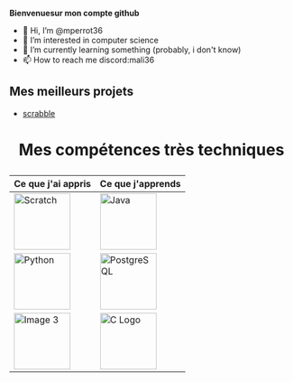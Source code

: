 **Bienvenuesur mon compte github**

- 👋 Hi, I’m @mperrot36
- 👀 I’m interested in computer science
- 🌱 I’m currently learning something (probably, i don't know)
- 📫 How to reach me discord:mali36

<!---
mperrot36/mperrot36 is a ✨ special ✨ repository because its `README.md` (this file) appears on your GitHub profile.
You can click the Preview link to take a look at your changes.
--->
## Mes meilleurs projets 
- [scrabble](https://github.com/mperrot36/scrabble)


        


# <p align="center">Mes compétences très techniques</p>
  
        
| Ce que j'ai appris | Ce que j'apprends | 
| -------- | -------- |
| <img src="https://cdn.worldvectorlogo.com/logos/scratch-cat.svg" alt="Scratch" width="100"/> | <img src="https://upload.wikimedia.org/wikipedia/en/thumb/3/30/Java_programming_language_logo.svg/1200px-Java_programming_language_logo.svg.png" alt="Java" width="100"/> |
| <img src="https://upload.wikimedia.org/wikipedia/commons/thumb/c/c3/Python-logo-notext.svg/640px-Python-logo-notext.svg.png" alt="Python" width="100"/> | <img src="https://upload.wikimedia.org/wikipedia/commons/thumb/2/29/Postgresql_elephant.svg/800px-Postgresql_elephant.svg.png" alt="PostgreSQL" width="100"/> |
| <img src="https://miro.medium.com/v2/resize:fit:792/1*lJ32Bl-lHWmNMUSiSq17gQ.png" alt="Image 3" width="100"/> | <img src="https://upload.wikimedia.org/wikipedia/commons/1/19/C_Logo.png" alt="C Logo" width="100"/> |

        
